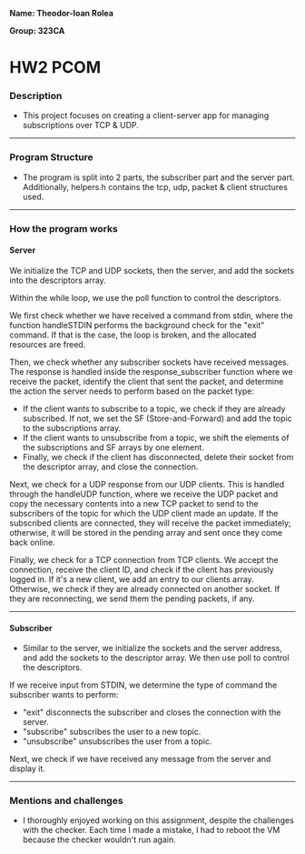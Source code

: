 **Name: Theodor-Ioan Rolea**

**Group: 323CA**

# HW2 PCOM

### Description
* This project focuses on creating a client-server app for managing subscriptions over TCP & UDP.  

***

### Program Structure
* The program is split into 2 parts, the subscriber part and the server part. Additionally, helpers.h contains the tcp, udp, packet & client structures used.

***

### How the program works

#### Server

We initialize the TCP and UDP sockets, then the server, and add the sockets into the descriptors array.

Within the while loop, we use the poll function to control the descriptors.

We first check whether we have received a command from stdin, where the function handleSTDIN performs the background check for the "exit" command. If that is the case, the loop is broken, and the allocated resources are freed.

Then, we check whether any subscriber sockets have received messages. The response is handled inside the response_subscriber function where we receive the packet, identify the client that sent the packet, and determine the action the server needs to perform based on the packet type: 
- If the client wants to subscribe to a topic, we check if they are already subscribed. If not, we set the SF (Store-and-Forward) and add the topic to the subscriptions array.
- If the client wants to unsubscribe from a topic, we shift the elements of the subscriptions and SF arrays by one element.
- Finally, we check if the client has disconnected, delete their socket from the descriptor array, and close the connection.

Next, we check for a UDP response from our UDP clients. This is handled through the handleUDP function, where we receive the UDP packet and copy the necessary contents into a new TCP packet to send to the subscribers of the topic for which the UDP client made an update. If the subscribed clients are connected, they will receive the packet immediately; otherwise, it will be stored in the pending array and sent once they come back online.

Finally, we check for a TCP connection from TCP clients. We accept the connection, receive the client ID, and check if the client has previously logged in. If it's a new client, we add an entry to our clients array. Otherwise, we check if they are already connected on another socket. If they are reconnecting, we send them the pending packets, if any.

***

#### Subscriber
* Similar to the server, we initialize the sockets and the server address, and add the sockets to the descriptor array. We then use poll to control the descriptors.

If we receive input from STDIN, we determine the type of command the subscriber wants to perform:
- "exit" disconnects the subscriber and closes the connection with the server.
- "subscribe" subscribes the user to a new topic.
- "unsubscribe" unsubscribes the user from a topic.

Next, we check if we have received any message from the server and display it.

***

### Mentions and challenges
* I thoroughly enjoyed working on this assignment, despite the challenges with the checker. Each time I made a mistake, I had to reboot the VM because the checker wouldn't run again.